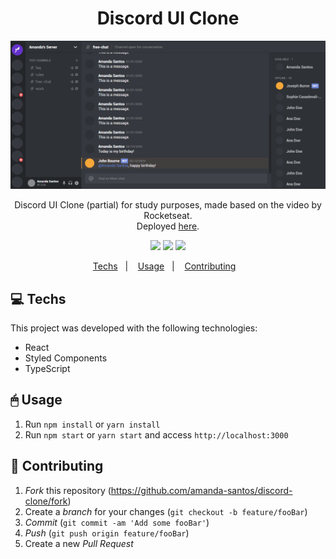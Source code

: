<h1 align="center">
    Discord  UI Clone
</h1>
<img src="demo/discord-clone.gif" />
<p align="center">
	Discord UI Clone (partial) for study purposes, made based on the video by Rocketseat.
	<br>
  Deployed <a href="https://discord-uiclone.netlify.app">here</a>.
</p>
<p align="center">
  <img src="https://img.shields.io/netlify/664c9a22-1949-48e2-ab83-237026a7b8f3?style=flat-square" />
	<img src="https://img.shields.io/npm/v/npm" />
	<img src="https://img.shields.io/github/license/amanda-santos/discord-clone?style=flat-square" />
</p>
<p align="center">
  <a href="#-techs">Techs</a>&nbsp;&nbsp;&nbsp;|&nbsp;&nbsp;&nbsp;
  <a href="#-usage">Usage</a>&nbsp;&nbsp;&nbsp;|&nbsp;&nbsp;&nbsp;
  <a href="#-contributing">Contributing</a>&nbsp;&nbsp;&nbsp;
</p>

## 💻 Techs

This project was developed with the following technologies:

- React
- Styled Components
- TypeScript

## 🖱 Usage

1.  Run  `npm install`  or  `yarn install`
2.  Run  `npm start` or `yarn start`  and access  `http://localhost:3000`

## 🤔 Contributing

1. *Fork* this repository (<https://github.com/amanda-santos/discord-clone/fork>)
2. Create a _branch_ for your changes (`git checkout -b feature/fooBar`)
3. _Commit_ (`git commit -am 'Add some fooBar'`)
4. _Push_ (`git push origin feature/fooBar`)
5. Create a new _Pull Request_
